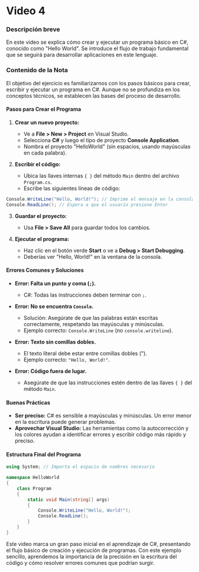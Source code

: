 # Video 4

### Descripción breve
En este video se explica cómo crear y ejecutar un programa básico en C#, conocido como "Hello World". Se introduce el flujo de trabajo fundamental que se seguirá para desarrollar aplicaciones en este lenguaje.

### Contenido de la Nota
El objetivo del ejercicio es familiarizarnos con los pasos básicos para crear, escribir y ejecutar un programa en C#. Aunque no se profundiza en los conceptos técnicos, se establecen las bases del proceso de desarrollo.

#### Pasos para Crear el Programa
1. **Crear un nuevo proyecto:**
   - Ve a **File > New > Project** en Visual Studio.
   - Selecciona **C#** y luego el tipo de proyecto **Console Application**.
   - Nombra el proyecto "HelloWorld" (sin espacios, usando mayúsculas en cada palabra).

2. **Escribir el código:**
   - Ubica las llaves internas `{ }` del método `Main` dentro del archivo `Program.cs`.
   - Escribe las siguientes líneas de código:

```csharp
Console.WriteLine("Hello, World!"); // Imprime el mensaje en la consola
Console.ReadLine(); // Espera a que el usuario presione Enter
```

3. **Guardar el proyecto:**
   - Usa **File > Save All** para guardar todos los cambios.

4. **Ejecutar el programa:**
   - Haz clic en el botón verde **Start** o ve a **Debug > Start Debugging**.
   - Deberías ver "Hello, World!" en la ventana de la consola.

#### Errores Comunes y Soluciones
- **Error: Falta un punto y coma (`;`).**
  - C#: Todas las instrucciones deben terminar con `;`.
  
- **Error: No se encuentra `Console`.**
  - Solución: Asegúrate de que las palabras están escritas correctamente, respetando las mayúsculas y minúsculas.
  - Ejemplo correcto: `Console.WriteLine` (no `console.writeline`).

- **Error: Texto sin comillas dobles.**
  - El texto literal debe estar entre comillas dobles (").
  - Ejemplo correcto: `"Hello, World!"`.

- **Error: Código fuera de lugar.**
  - Asegúrate de que las instrucciones estén dentro de las llaves `{ }` del método `Main`.

#### Buenas Prácticas
- **Ser preciso:** C# es sensible a mayúsculas y minúsculas. Un error menor en la escritura puede generar problemas.
- **Aprovechar Visual Studio:** Las herramientas como la autocorrección y los colores ayudan a identificar errores y escribir código más rápido y preciso.

#### Estructura Final del Programa
```csharp
using System; // Importa el espacio de nombres necesario

namespace HelloWorld
{
    class Program
    {
        static void Main(string[] args)
        {
            Console.WriteLine("Hello, World!");
            Console.ReadLine();
        }
    }
}
```

Este video marca un gran paso inicial en el aprendizaje de C#, presentando el flujo básico de creación y ejecución de programas. Con este ejemplo sencillo, aprendemos la importancia de la precisión en la escritura del código y cómo resolver errores comunes que podrían surgir.

